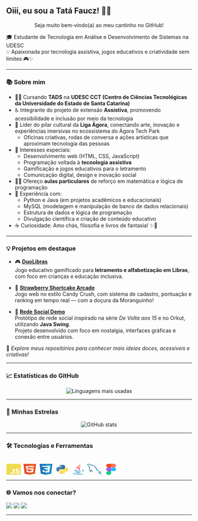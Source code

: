 ## Oiii, eu sou a Tatá Faucz! 🚀🍓

<p align="center">
  Seja muito bem-vindo(a) ao meu cantinho no GitHub!<br>
  
🎓 Estudante de Tecnologia em Análise e Desenvolvimento de Sistemas na UDESC  
💡 Apaixonada por tecnologia assistiva, jogos educativos e criatividade sem limites 🎮✨
</p>

---

### 📚 Sobre mim

- 👩‍💻 Cursando **TADS** na **UDESC CCT (Centro de Ciências Tecnológicas da Universidade do Estado de Santa Catarina)**
- ♿ Integrante do projeto de extensão **Assistiva**, promovendo acessibilidade e inclusão por meio da tecnologia
- 🎨 Líder do pilar cultural da **Liga Ágora**, conectando arte, inovação e experiências imersivas no ecossistema do Ágora Tech Park  
  - Oficinas criativas, rodas de conversa e ações artísticas que aproximam tecnologia das pessoas
- 🧠 Interesses especiais:
  - Desenvolvimento web (HTML, CSS, JavaScript)
  - Programação voltada à **tecnologia assistiva**
  - Gamificação e jogos educativos para o letramento
  - Comunicação digital, design e inovação social
- 👩‍🏫 Ofereço **aulas particulares** de reforço em matemática e lógica de programação
- 📌 Experiência com:
  - Python e Java (em projetos acadêmicos e educacionais)
  - MySQL (modelagem e manipulação de banco de dados relacionais)
  - Estrutura de dados e lógica de programação
  - Divulgação científica e criação de conteúdo educativo
- ☕ Curiosidade: Amo chás, filosofia e livros de fantasia! ✨📖

---

### 💡 Projetos em destaque

- 🎮 [**DuoLibras**](https://tatafaucz.github.io/duolibras/)  
  Jogo educativo gamificado para **letramento e alfabetização em Libras**, com foco em crianças e educação inclusiva.

- 🍬 [**Strawberry Shortcake Arcade**](https://github.com/tataFaucz/Strawberry-Shortcake-Arcade)  
  Jogo web no estilo Candy Crush, com sistema de cadastro, pontuação e ranking em tempo real — com a doçura da Moranguinho!

- 🧩 [**Rede Social Demo**](https://github.com/tataFaucz/Projeto-Rede-Social)  
  Protótipo de rede social inspirado na série *De Volta aos 15* e no Orkut, utilizando **Java Swing**.  
  Projeto desenvolvido com foco em nostalgia, interfaces gráficas e conexão entre usuários.

🔎 *Explore meus repositórios para conhecer mais ideias doces, acessíveis e criativas!*

---

### 📈 Estatísticas do GitHub

<p align="center">
  <img src="https://github-readme-stats.vercel.app/api/top-langs/?username=tataFaucz&layout=compact&theme=tokyonight" alt="Linguagens mais usadas" />
</p>

---

### 💫 Minhas Estrelas

<p align="center">
  <img src="https://github-readme-stats.vercel.app/api?username=tataFaucz&show_icons=true&theme=tokyonight" alt="GitHub stats" />
</p>

---

### 🛠️ Tecnologias e Ferramentas

<div style="display: inline_block"><br>
  <img align="center" alt="Tatá-Js" height="30" width="40" src="https://raw.githubusercontent.com/devicons/devicon/master/icons/javascript/javascript-plain.svg">
  <img align="center" alt="Tatá-HTML" height="30" width="40" src="https://raw.githubusercontent.com/devicons/devicon/master/icons/html5/html5-original.svg">
  <img align="center" alt="Tatá-CSS" height="30" width="40" src="https://raw.githubusercontent.com/devicons/devicon/master/icons/css3/css3-original.svg">
  <img align="center" alt="Tatá-Python" height="30" width="40" src="https://raw.githubusercontent.com/devicons/devicon/master/icons/python/python-original.svg">
  <img align="center" alt="Tatá-Java" height="30" width="40" src="https://raw.githubusercontent.com/devicons/devicon/master/icons/java/java-original.svg">
  <img align="center" alt="Tatá-MySQL" height="30" width="40" src="https://raw.githubusercontent.com/devicons/devicon/master/icons/mysql/mysql-original.svg">
  <img align="center" alt="Tatá-Figma" height="30" width="40" src="https://raw.githubusercontent.com/devicons/devicon/master/icons/figma/figma-original.svg">
</div>

---

### 🌐 Vamos nos conectar?

<div> 
  <a href="https://instagram.com/tata.faucz" target="_blank"><img src="https://img.shields.io/badge/-Instagram-%23E4405F?style=for-the-badge&logo=instagram&logoColor=white"></a>
  <a href="mailto:thais.faucz@gmail.com"><img src="https://img.shields.io/badge/-Gmail-%23333?style=for-the-badge&logo=gmail&logoColor=white"></a>
  <a href="https://www.linkedin.com/in/thais-faucz-jasse-9136a027b/" target="_blank"><img src="https://img.shields.io/badge/-LinkedIn-%230077B5?style=for-the-badge&logo=linkedin&logoColor=white"></a> 
</div>

---

<!--
✨ Este repositório é um reflexo da minha trajetória como estudante, criadora e futura desenvolvedora de impacto.  
Aqui compartilho conhecimento, projetos acessíveis e o desejo de transformar o mundo com empatia e tecnologia! ✨
-->
